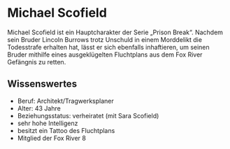 # Michael Scofield

Michael Scofield ist ein Hauptcharakter der Serie „Prison Break“. Nachdem sein Bruder Lincoln Burrows trotz Unschuld in einem Morddelikt die Todesstrafe erhalten hat, lässt er sich ebenfalls inhaftieren, um seinen Bruder mithilfe eines ausgeklügelten Fluchtplans aus dem Fox River Gefängnis zu retten.

## Wissenswertes

* Beruf: Architekt/Tragwerksplaner
* Alter: 43 Jahre
* Beziehungsstatus: verheiratet (mit Sara Scofield)
* sehr hohe Intelligenz
* besitzt ein Tattoo des Fluchtplans
* Mitglied der Fox River 8